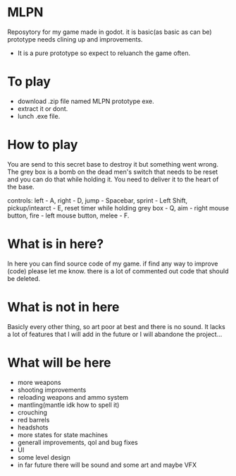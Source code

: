 # MLPN
Reposytory for my game made in godot. it is basic(as basic as can be) prototype needs clining up and improvements.
* It is a pure prototype so expect to reluanch the game often.

# To play
- download .zip file named MLPN prototype exe.
- extract it or dont.
- lunch .exe file.

# How to play
You are send to this secret base to destroy it but something went wrong.
The grey box is a bomb on the dead men's switch that needs to be reset and you can do that while holding it.
You need to deliver it to the heart of the base.

controls:
left - A,
 right - D,
 jump - Spacebar,
 sprint - Left Shift,
 pickup/intearct - E,
 reset timer while holding grey box - Q,
 aim - right mouse button,
 fire - left mouse button,
 melee - F.

# What is in here?
In here you can find source code of my game.
if find any way to improve (code) please let me know.
there is a lot of commented out code that should be deleted.

# What is not in here
Basicly every other thing, so art poor at best and there is no sound.
It lacks a lot of features that I will add in the future or I will abandone the project...

# What will be here
- more weapons
- shooting improvements
- reloading weapons and ammo system
- mantling(mantle idk how to spell it)
- crouching
- red barrels
- headshots
- more states for state machines
- generall improvements, qol and bug fixes
- UI
- some level design
- in far future there will be sound and some art and maybe VFX
